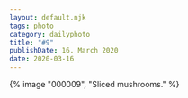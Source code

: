 ```yaml
---
layout: default.njk
tags: photo
category: dailyphoto
title: "#9"
publishDate: 16. March 2020
date: 2020-03-16
---
```


{% image "000009", "Sliced mushrooms." %}
